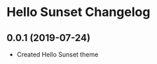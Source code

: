 # Hello Sunset Changelog

<a name="0.0.1"></a>

## 0.0.1 (2019-07-24)

- Created Hello Sunset theme
